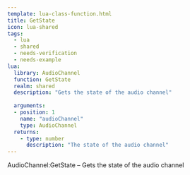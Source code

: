 ```yaml
---
template: lua-class-function.html
title: GetState
icon: lua-shared
tags:
  - lua
  - shared
  - needs-verification
  - needs-example
lua:
  library: AudioChannel
  function: GetState
  realm: shared
  description: "Gets the state of the audio channel"
  
  arguments:
  - position: 1
    name: "audioChannel"
    type: AudioChannel
  returns:
    - type: number
      description: "The state of the audio channel"
---
```


<div class="lua__search__keywords">
AudioChannel:GetState &#x2013; Gets the state of the audio channel
</div>
